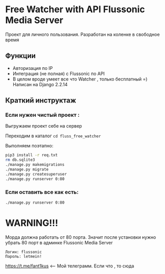 # Free Watcher with API Flussonic Media Server
Проект для личного пользования. Разработан на коленке в свободное время
## Функции
- Авторизация по IP 
- Интеграция (не полная) с Flussonic по API
- В целом вроде умеет все что Watcher , только бесплатный =)
Написан на Django 2.2.14
## Краткий инструктаж
### Если нужен чистый проект :

Выгружаем проект себе на сервер

Переходим в каталог ```cd fluss_free_watcher```

Выполняем поэтапно:
```sh
pip3 install -r req.txt
rm db.sqlite3
./manage.py makemigrations
./manage.py migrate
./manage.py createsuperuser
./manage.py runserver 0:80
```
### Если оставить все как есть:

```sh
./manage.py runserver 0:80
```
# WARNING!!!
Морда должна работать от 80 порта. Значит после установки нужно убрать 80 порт в админке Flussonic Media Server
```
Логин: flussonic
Пароль: letmein!
```
https://t.me/fant1kus <-- Мой телеграмм. Если что , то сюда
